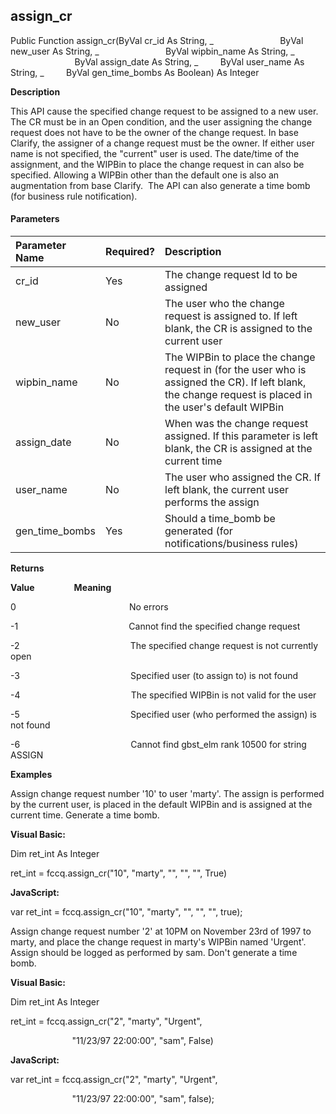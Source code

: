 assign_cr
---------

Public Function assign_cr(ByVal cr_id As String, _
                          ByVal new_user As String, _
                          ByVal wipbin_name As String, _
                          ByVal assign_date As String, _
        ByVal user_name As String, _
        ByVal gen_time_bombs As Boolean) As Integer

**Description**

This API cause the specified change request to be assigned to a new user. The CR must be in an Open condition, and the user assigning the change request does not have to be the owner of the change request. In base Clarify, the assigner of a change request must be the owner. If either user name is not specified, the "current" user is used. The date/time of the assignment, and the WIPBin to place the change request in can also be specified. Allowing a WIPBin other than the default one is also an augmentation from base Clarify.  The API can also generate a time bomb (for business rule notification).

#### Parameters

| Parameter Name | Required? | Description |
|:--- |:--- |:--- |
| cr_id | Yes | The change request Id to be assigned |
| new_user | No | The user who the change request is assigned to. If left blank, the CR is assigned to the current user |
| wipbin_name | No | The WIPBin to place the change request in (for the user who is assigned the CR). If left blank, the change request is placed in the user's default WIPBin |
| assign_date | No | When was the change request assigned. If this parameter is left blank, the CR is assigned at the current time |
| user_name | No | The user who assigned the CR. If left blank, the current user performs the assign |
| gen_time_bombs | Yes | Should a time_bomb be generated (for notifications/business rules) |

**Returns**

**Value**                **Meaning**

0                                              No errors

-1                                             Cannot find the specified change request

-2                                             The specified change request is not currently open

-3                                             Specified user (to assign to) is not found

-4                                             The specified WIPBin is not valid for the user

-5                                             Specified user (who performed the assign) is not found

-6                                             Cannot find gbst_elm rank 10500 for string ASSIGN

**Examples**

 Assign change request number '10' to user 'marty'. The assign is performed by the current user, is placed in the default WIPBin and is assigned at the current time. Generate a time bomb.

**Visual Basic:**

Dim ret_int As Integer

ret_int = fccq.assign_cr("10", "marty", "", "", "", True)

**JavaScript:**

var ret_int = fccq.assign_cr("10", "marty", "", "", "", true);

 Assign change request number '2' at 10PM on November 23rd of 1997 to marty, and place the change request in marty's WIPBin named 'Urgent'. Assign should be logged as performed by sam. Don't generate a time bomb.

**Visual Basic:**

Dim ret_int As Integer

ret_int = fccq.assign_cr("2", "marty", "Urgent",

                         "11/23/97 22:00:00", "sam", False)

**JavaScript:**

var ret_int = fccq.assign_cr("2", "marty", "Urgent",

                         "11/23/97 22:00:00", "sam", false);